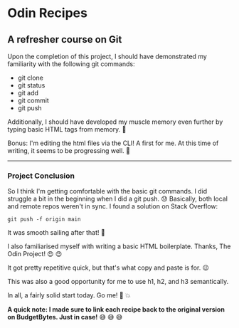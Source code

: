 
# Odin Recipes

## A refresher course on Git

Upon the completion of this project, I should have demonstrated my familiarity with the 
following git commands:

- git clone
- git status
- git add
- git commit
- git push

Additionally, I should have developed my muscle memory even further by typing basic HTML tags 
from memory. :muscle: 

Bonus: I'm editing the html files via the CLI! A first for me. At this time of writing, it 
seems to be progressing well. :nail_care:

___

### Project Conclusion

So I think I'm getting comfortable with the basic git commands. I did struggle a bit in the 
beginning when I did a git push. :sweat: Basically, both local and remote repos weren't in 
sync. I 
found a solution on Stack Overflow: 

	git push -f origin main

It was smooth sailing after that! :ship:

I also familiarised myself with writing a basic HTML boilerplate. Thanks, The Odin Project! 
:heart_eyes: :heart_eyes:

It got pretty repetitive quick, but that's what copy and paste is for. :wink: 

This was also a good opportunity for me to use h1, h2, and h3 semantically. 

In all, a fairly solid start today. Go me! :muscle: :boom:

**A quick note: I made sure to link each recipe back to the original version on BudgetBytes. 
Just in case!** :sweat_smile: :sweat_smile: :sweat_smile:
